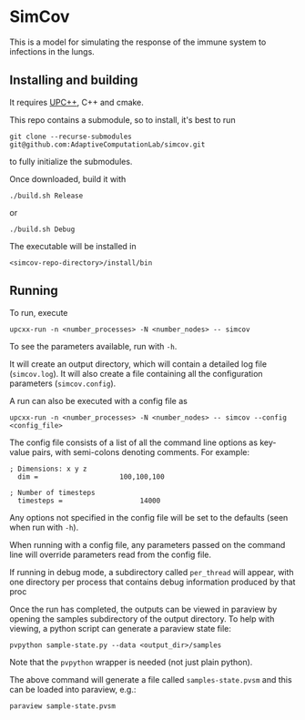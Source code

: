 # SimCov #

This is a model for simulating the response of the immune system to infections in the lungs.

## Installing and building

It requires [UPC++](https://bitbucket.org/berkeleylab/upcxx/wiki/Home), C++ and cmake.

This repo contains a submodule, so to install, it's best to run

`git clone --recurse-submodules git@github.com:AdaptiveComputationLab/simcov.git`

to fully initialize the submodules.

Once downloaded, build it with

`./build.sh Release`

or

`./build.sh Debug`

The executable will be installed in

`<simcov-repo-directory>/install/bin`

## Running

To run, execute

`upcxx-run -n <number_processes> -N <number_nodes> -- simcov`

To see the parameters available, run with `-h`.

It will create an output directory, which will contain a detailed log file (`simcov.log`). It will also create a file containing
all the configuration parameters (`simcov.config`).

A run can also be executed with a config file as

`upcxx-run -n <number_processes> -N <number_nodes> -- simcov --config <config_file>`

The config file consists of a list of all the command line options as key-value pairs, with semi-colons denoting comments.
For example:

```
; Dimensions: x y z
  dim =                    100,100,100

; Number of timesteps
  timesteps =                   14000

```

Any options not specified in the config file will be set to the defaults (seen when run with `-h`).

When running with a config file, any parameters passed on the command line will override parameters read from the config file.


If running in debug mode, a subdirectory
called `per_thread` will appear, with one directory per process that contains debug information produced by that proc

Once the run has completed, the outputs can be viewed in paraview by opening the samples subdirectory of the output directory. To help with viewing, a python script can generate a paraview state file:

```
pvpython sample-state.py --data <output_dir>/samples
```

Note that the `pvpython` wrapper is needed (not just plain python).

The above command will generate a file called `samples-state.pvsm` and this can be loaded into paraview, e.g.:

```
paraview sample-state.pvsm
```
